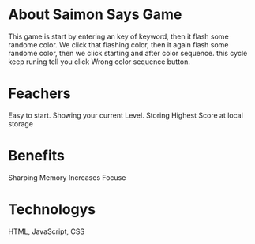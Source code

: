 # About Saimon Says Game
This game is start by entering an key of keyword, then it flash some randome color.
We click that flashing color, then it again flash some randome color, then we click starting and after color sequence. this cycle keep runing tell you click Wrong color sequence button.

# Feachers
Easy to start.
Showing your current Level.
Storing Highest Score at local storage

# Benefits 
Sharping Memory
Increases Focuse

# Technologys
 
HTML, JavaScript, CSS 

